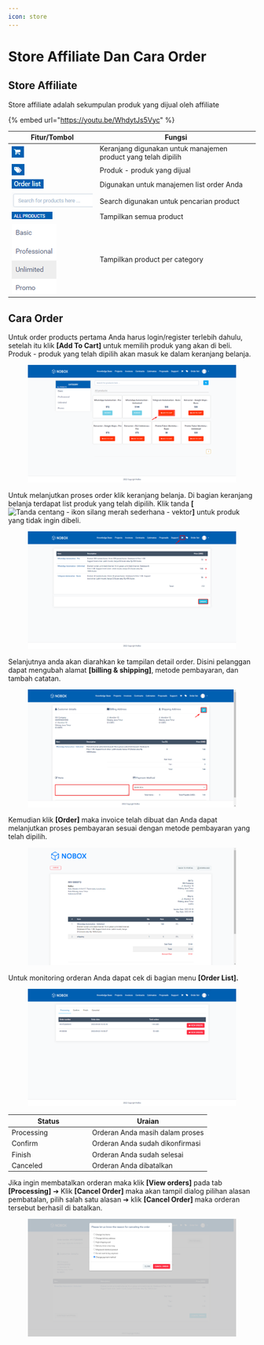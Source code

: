 ```yaml
---
icon: store
---
```


# Store Affiliate Dan Cara Order

## **Store Affiliate**

Store affiliate adalah sekumpulan produk yang dijual oleh affiliate

{% embed url="https://youtu.be/WhdytJs5Vyc" %}

<table><thead><tr><th width="165.20001220703125">Fitur/Tombol</th><th>Fungsi</th></tr></thead><tbody><tr><td><img src="../.gitbook/assets/affiliate cart.png" alt=""></td><td>Keranjang digunakan untuk manajemen product yang telah dipilih</td></tr><tr><td><img src="../.gitbook/assets/affiliate tag.png" alt=""></td><td>Produk - produk yang dijual</td></tr><tr><td><img src="../.gitbook/assets/affiliate order list.png" alt=""></td><td>Digunakan untuk manajemen list order Anda</td></tr><tr><td><img src="../.gitbook/assets/affiliate search.png" alt=""></td><td>Search digunakan untuk pencarian product</td></tr><tr><td><img src="../.gitbook/assets/affiliate all products (1).png" alt=""></td><td>Tampilkan semua product</td></tr><tr><td><img src="../.gitbook/assets/affiliate category.png" alt=""></td><td>Tampilkan product per category</td></tr></tbody></table>

## **Cara Order**&#x20;

Untuk order products pertama Anda harus login/register terlebih dahulu, setelah itu klik **\[Add To Cart]** untuk memilih produk yang akan di beli. Produk - produk yang telah dipilih akan masuk ke dalam keranjang belanja.

<figure><img src="../.gitbook/assets/affiliate store add to cart.png" alt=""><figcaption></figcaption></figure>

Untuk melanjutkan proses order klik keranjang belanja. Di bagian keranjang belanja terdapat list produk yang telah dipilih. Klik tanda **\[**<img src="https://media.istockphoto.com/vectors/check-marks-red-cross-icon-simple-vector-vector-id1131230925?b=1&#x26;k=20&#x26;m=1131230925&#x26;s=170x170&#x26;h=lkF3dCJpR8s-X0VJU1OvaM7H3kYxjMJQL7dMmzMHd1M=" alt="Tanda centang - ikon silang merah sederhana - vektor" data-size="line">**]** untuk produk yang tidak ingin dibeli.

<figure><img src="../.gitbook/assets/affiliate store cart.png" alt=""><figcaption></figcaption></figure>

Selanjutnya anda akan diarahkan ke tampilan detail order. Disini pelanggan dapat mengubah alamat **\[billing & shipping]**, metode pembayaran, dan tambah catatan.&#x20;

<figure><img src="../.gitbook/assets/affiliate detail order.png" alt=""><figcaption></figcaption></figure>

Kemudian klik **\[Order]** maka invoice telah dibuat dan Anda dapat melanjutkan proses pembayaran sesuai dengan metode pembayaran yang telah dipilih.

<figure><img src="../.gitbook/assets/affiliate invoice.png" alt=""><figcaption></figcaption></figure>

Untuk monitoring orderan Anda dapat cek di bagian menu **\[Order List].**

<figure><img src="../.gitbook/assets/affiliate store order list.png" alt=""><figcaption></figcaption></figure>

<table><thead><tr><th width="149.79998779296875">Status</th><th>Uraian</th></tr></thead><tbody><tr><td>Processing</td><td>Orderan Anda masih dalam proses</td></tr><tr><td>Confirm</td><td>Orderan Anda sudah dikonfirmasi</td></tr><tr><td>Finish</td><td>Orderan Anda sudah selesai</td></tr><tr><td>Canceled</td><td>Orderan Anda dibatalkan</td></tr></tbody></table>

Jika ingin membatalkan orderan maka klik **\[View orders]** pada tab **\[Processing]** ➔ Klik **\[Cancel Order]** maka akan tampil dialog pilihan alasan pembatalan, pilih salah satu alasan ➔ klik **\[Cancel Order]** maka orderan tersebut berhasil di batalkan.

<figure><img src="../.gitbook/assets/affiliate store cancel.png" alt=""><figcaption></figcaption></figure>
